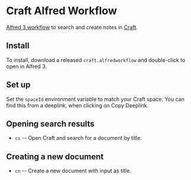 # Craft Alfred Workflow

[Alfred 3 workflow](https://www.alfredapp.com/workflows/) to search and create notes in [Craft](https://craft.do/).

## Install
To install, download a released `craft.alfredworkflow` and double-click to open in Alfred 3.

## Set up
Set the `spaceId` environment variable to match your Craft space. You can find this from a deeplink, when clicking on Copy Deeplink.

## Opening search results
- `cs` -- Open Craft and search for a document by title.

## Creating a new document
- `cn` -- Create a new document with input as title.
